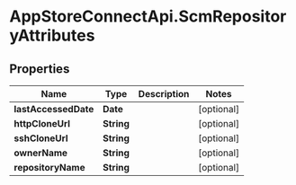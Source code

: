 # AppStoreConnectApi.ScmRepositoryAttributes

## Properties

Name | Type | Description | Notes
------------ | ------------- | ------------- | -------------
**lastAccessedDate** | **Date** |  | [optional] 
**httpCloneUrl** | **String** |  | [optional] 
**sshCloneUrl** | **String** |  | [optional] 
**ownerName** | **String** |  | [optional] 
**repositoryName** | **String** |  | [optional] 


